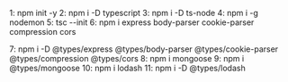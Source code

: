 1: npm init -y
2: npm i -D typescript
3: npm i -D ts-node
4: npm i -g nodemon
5: tsc --init
6: npm i express body-parser cookie-parser compression cors

7: npm i -D @types/express @types/body-parser @types/cookie-parser @types/compression @types/cors
8: npm i mongoose
9: npm i @types/mongoose
10: npm i lodash
11: npm i -D @types/lodash